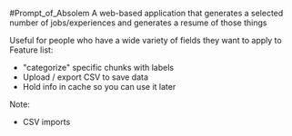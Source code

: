 #Prompt_of_Absolem
A web-based application that generates a selected number of jobs/experiences and generates a resume of those things

Useful for people who have a wide variety of fields they want to apply to
Feature list: 
  - "categorize" specific chunks with labels
  - Upload / export CSV to save data
  - Hold info in cache so you can use it later


Note: 
  - CSV imports 